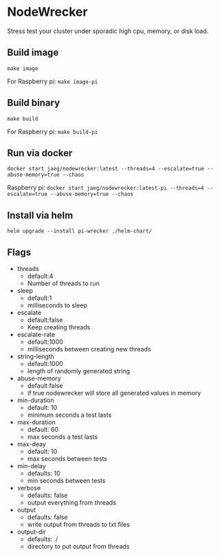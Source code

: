 # NodeWrecker
Stress test your cluster under sporadic high cpu, memory, or disk load. 

## Build image
`make image`

For Raspberry pi:
`make image-pi`

## Build binary
`make build`

For Raspberry pi:
`make build-pi`

## Run via docker
`docker start jaeg/nodewrecker:latest --threads=4 --escalate=true --abuse-memory=true --chaos`

Raspberry pi: 
`docker start jaeg/nodewrecker:latest-pi --threads=4 --escalate=true --abuse-memory=true --chaos`
## Install via helm
`helm upgrade --install pi-wrecker ./helm-chart/`

## Flags
- threads 
    - default:4
    - Number of threads to run
- sleep 
    - default:1
    - milliseconds to sleep
- escalate 
    - default:false
    - Keep creating threads
- escalate-rate 
    - default:1000
    - milliseconds between creating new threads
- string-length 
    - default:1000
    - length of randomly generated string
- abuse-memory
    - default:false
    - if true nodewrecker will store all generated values in memory
- min-duration
    - default: 10
    - minimum seconds a test lasts
- max-duration
    - default: 60
    - max seconds a test lasts
- max-deay
    - default: 10
    - max seconds between tests
- min-delay
    - defaults: 10
    - min seconds between tests
- verbose
    - defaults: false
    - output everything from threads
- output
    - defaults: false
    - write output from threads to txt files
- output-dir
    - defaults: ./
    - directory to put output from threads
